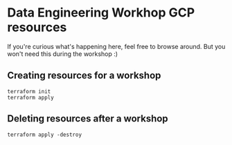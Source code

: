 # Data Engineering Workhop GCP resources

If you're curious what's happening here, feel free to browse around. But you won't need this during the workshop :)

## Creating resources for a workshop

```shell
terraform init
terraform apply
```

## Deleting resources after a workshop

```shell
terraform apply -destroy
```
